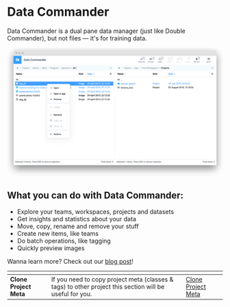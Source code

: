 # Data Commander

Data Commander is a dual pane data manager (just like Double Commander), but not files — it's for training data.

![](data-commander.png)

## What you can do with Data Commander:

- Explore your teams, workspaces, projects and datasets
- Get insights and statistics about your data
- Move, copy, rename and remove your stuff
- Create new items, like teams
- Do batch operations, like tagging
- Quickly preview images

Wanna learn more? Check out our [blog post](https://medium.com/deep-systems/dual-pane-file-manager-for-training-data-old-school-meets-ai-in-supervisely-d0aa64def296)!


<table data-view="cards">
   <thead>
      <tr>
         <th></th>
         <th></th>
         <th data-hidden data-card-target data-type="content-ref"></th>
      </tr>
   </thead>
   <tbody>
      <tr>
         <td><strong>Clone Project Meta</strong></td>
         <td>If you need to copy project meta (classes & tags) to other project this section will be useful for you.</td>
         <td><a href="clone-meta.md">Clone Project Meta</a></td>
      </tr>
   </tbody>
</table>